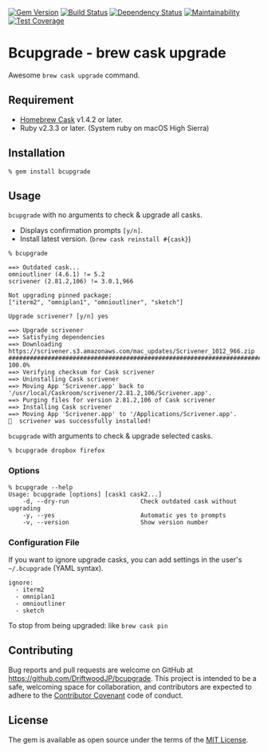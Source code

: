 [![Gem Version](https://badge.fury.io/rb/bcupgrade.svg)](https://badge.fury.io/rb/bcupgrade)
[![Build Status](https://travis-ci.org/DriftwoodJP/bcupgrade.svg?branch=master)](https://travis-ci.org/DriftwoodJP/bcupgrade)
[![Dependency Status](https://beta.gemnasium.com/badges/github.com/DriftwoodJP/bcupgrade.svg)](https://beta.gemnasium.com/projects/github.com/DriftwoodJP/bcupgrade)
[![Maintainability](https://api.codeclimate.com/v1/badges/530785088f8f43bc075b/maintainability)](https://codeclimate.com/github/DriftwoodJP/bcupgrade/maintainability)
[![Test Coverage](https://api.codeclimate.com/v1/badges/530785088f8f43bc075b/test_coverage)](https://codeclimate.com/github/DriftwoodJP/bcupgrade/test_coverage)

# Bcupgrade - brew cask upgrade

Awesome `brew cask upgrade` command.




## Requirement

- [Homebrew Cask](https://caskroom.github.io/) v1.4.2 or later.
- Ruby v2.3.3 or later. (System ruby on macOS High Sierra)




## Installation

```
% gem install bcupgrade
```




## Usage

`bcupgrade` with no arguments to check & upgrade all casks. 

- Displays confirmation prompts `[y/n]`.
- Install latest version. (`brew cask reinstall #{cask}`)

```
% bcupgrade

==> Outdated cask...
omnioutliner (4.6.1) != 5.2
scrivener (2.81.2,106) != 3.0.1,966

Not upgrading pinned package:
["iterm2", "omniplan1", "omnioutliner", "sketch"]

Upgrade scrivener? [y/n] yes

==> Upgrade scrivener
==> Satisfying dependencies
==> Downloading https://scrivener.s3.amazonaws.com/mac_updates/Scrivener_1012_966.zip
######################################################################## 100.0%
==> Verifying checksum for Cask scrivener
==> Uninstalling Cask scrivener
==> Moving App 'Scrivener.app' back to '/usr/local/Caskroom/scrivener/2.81.2,106/Scrivener.app'.
==> Purging files for version 2.81.2,106 of Cask scrivener
==> Installing Cask scrivener
==> Moving App 'Scrivener.app' to '/Applications/Scrivener.app'.
🍺  scrivener was successfully installed!
```

`bcupgrade` with arguments to check & upgrade selected casks.

```
% bcupgrade dropbox firefox
```


### Options

```
% bcupgrade --help
Usage: bcupgrade [options] [cask1 cask2...]
    -d, --dry-run                    Check outdated cask without upgrading
    -y, --yes                        Automatic yes to prompts
    -v, --version                    Show version number
```


### Configuration File

If you want to ignore upgrade casks, you can add settings in the user's `~/.bcupgrade` (YAML syntax).

```
ignore:
  - iterm2
  - omniplan1
  - omnioutliner
  - sketch
```

To stop from being upgraded: like `brew cask pin`




## Contributing

Bug reports and pull requests are welcome on GitHub at https://github.com/DriftwoodJP/bcupgrade.
This project is intended to be a safe, welcoming space for collaboration, and contributors are expected to adhere to the [Contributor Covenant](http://contributor-covenant.org) code of conduct.




## License

The gem is available as open source under the terms of the [MIT License](http://opensource.org/licenses/MIT).

